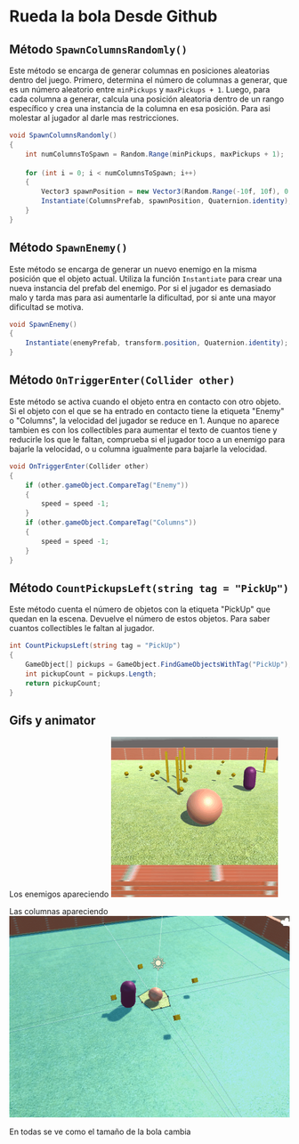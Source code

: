 # Rueda la bola Desde Github

## Método `SpawnColumnsRandomly()`

Este método se encarga de generar columnas en posiciones aleatorias dentro del juego. Primero, determina el número de columnas a generar, que es un número aleatorio entre `minPickups` y `maxPickups + 1`. Luego, para cada columna a generar, calcula una posición aleatoria dentro de un rango específico y crea una instancia de la columna en esa posición.
Para asi molestar al jugador al darle mas restricciones.

```csharp
void SpawnColumnsRandomly()
{
    int numColumnsToSpawn = Random.Range(minPickups, maxPickups + 1);

    for (int i = 0; i < numColumnsToSpawn; i++)
    {
        Vector3 spawnPosition = new Vector3(Random.Range(-10f, 10f), 0.5f, Random.Range(-10f, 10f));
        Instantiate(ColumnsPrefab, spawnPosition, Quaternion.identity);
    }
}
```

## Método `SpawnEnemy()`

Este método se encarga de generar un nuevo enemigo en la misma posición que el objeto actual. Utiliza la función `Instantiate` para crear una nueva instancia del prefab del enemigo.
Por si el jugador es demasiado malo y tarda mas para asi aumentarle la dificultad, por si ante una mayor dificultad se motiva.
```csharp
void SpawnEnemy()
{
    Instantiate(enemyPrefab, transform.position, Quaternion.identity);
}
```

## Método `OnTriggerEnter(Collider other)`

Este método se activa cuando el objeto entra en contacto con otro objeto. Si el objeto con el que se ha entrado en contacto tiene la etiqueta "Enemy" o "Columns", la velocidad del jugador se reduce en 1.
Aunque no aparece tambien es con los collectibles para aumentar el texto de cuantos tiene y reducirle los que le faltan, comprueba si el jugador toco a un enemigo para bajarle la velocidad, o u columna igualmente para bajarle la velocidad.
```csharp
void OnTriggerEnter(Collider other)
{
    if (other.gameObject.CompareTag("Enemy"))
    {
        speed = speed -1;
    }
    if (other.gameObject.CompareTag("Columns"))
    {
        speed = speed -1;
    }
}
```

## Método `CountPickupsLeft(string tag = "PickUp")`

Este método cuenta el número de objetos con la etiqueta "PickUp" que quedan en la escena. Devuelve el número de estos objetos.
Para saber cuantos collectibles le faltan al jugador.
```csharp
int CountPickupsLeft(string tag = "PickUp")
{
    GameObject[] pickups = GameObject.FindGameObjectsWithTag("PickUp");
    int pickupCount = pickups.Length;
    return pickupCount;
}
```
## Gifs y animator
Los enemigos apareciendo
![Alt Text](./Imagenes/gif1.gif)


Las columnas apareciendo
![Alt Text](./Imagenes/gif2.gif)

En todas se ve como el tamaño de la bola cambia


